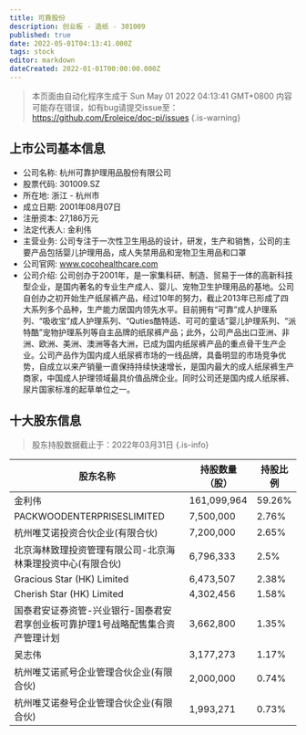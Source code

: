 ```yaml
---
title: 可靠股份
description: 创业板 - 造纸 - 301009
published: true
date: 2022-05-01T04:13:41.000Z
tags: stock
editor: markdown
dateCreated: 2022-01-01T00:00:00.000Z
---
```


> 本页面由自动化程序生成于 Sun May 01 2022 04:13:41 GMT+0800
> 内容可能存在错误，如有bug请提交issue至：https://github.com/Eroleice/doc-pi/issues
{.is-warning}

## 上市公司基本信息
- 公司名称: 杭州可靠护理用品股份有限公司
- 股票代码: 301009.SZ
- 所在地: 浙江 - 杭州市
- 成立日期: 2001年08月07日
- 注册资本: 27,186万元
- 法定代表人: 金利伟
- 主营业务: 公司专注于一次性卫生用品的设计，研发，生产和销售，公司的主要产品包括婴儿护理用品，成人失禁用品和宠物卫生用品和口罩
- 公司官网: www.cocohealthcare.com
- 公司介绍: 公司创办于2001年，是一家集科研、制造、贸易于一体的高新科技型企业，是国内著名的专业生产成人、婴儿、宠物卫生护理用品的基地。公司自创办之初开始生产纸尿裤产品，经过10年的努力，截止2013年已形成了四大系列多个品种，生产能力居国内领先水平。目前拥有“可靠”成人护理系列、“吸收宝”成人护理系列、“Quties酷特适、可可的童话”婴儿护理系列、“派特酷”宠物护理系列等自主品牌的纸尿裤产品；此外，公司产品出口亚洲、非洲、欧洲、美洲、澳洲等各大洲，已成为国内纸尿裤产品的重点骨干生产企业。公司产品作为国内成人纸尿裤市场的一线品牌，具备明显的市场竞争优势，自成立以来产销量一直保持持续快速增长，是国内最大的成人纸尿裤生产商家，中国成人护理领域最具价值品牌企业。同时公司还是国内成人纸尿裤、尿片国家标准的起草单位之一。


## 十大股东信息
> 股东持股数据截止于：2022年03月31日
{.is-info}

| 股东名称 | 持股数量（股） | 持股比例 |
| --- | --- | --- |
| 金利伟 | 161,099,964 | 59.26% |
| PACKWOODENTERPRISESLIMITED | 7,500,000 | 2.76% |
| 杭州唯艾诺投资合伙企业(有限合伙) | 7,200,000 | 2.65% |
| 北京海林致理投资管理有限公司-北京海林秉理投资中心(有限合伙) | 6,796,333 | 2.5% |
| Gracious Star (HK) Limited | 6,473,507 | 2.38% |
| Cherish Star (HK) Limited | 4,302,456 | 1.58% |
| 国泰君安证券资管-兴业银行-国泰君安君享创业板可靠护理1号战略配售集合资产管理计划 | 3,662,800 | 1.35% |
| 吴志伟 | 3,177,273 | 1.17% |
| 杭州唯艾诺贰号企业管理合伙企业(有限合伙) | 2,000,000 | 0.74% |
| 杭州唯艾诺叁号企业管理合伙企业(有限合伙) | 1,993,271 | 0.73% |




